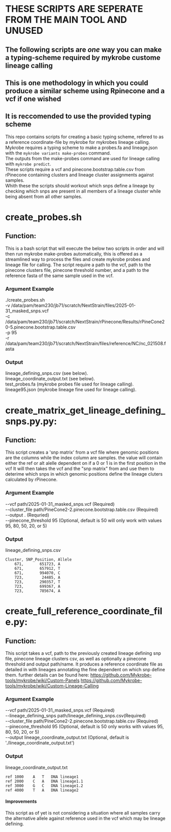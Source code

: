 # **THESE SCRIPTS ARE SEPERATE FROM THE MAIN TOOL AND UNUSED**

## The following scripts are _one_ way you can make a typing-scheme required by mykrobe custome lineage calling
## This is one methodology in which you could produce a similar scheme using Rpinecone and a vcf if one wished
## **It is reccomended to use the provided typing scheme**


This repo contains scripts for creating a basic typing scheme, refered to as a reference coordinate-file by mykrobe for mykrobes lineage calling.  
Mykrobe requires a typing scheme to make a probes.fa and lineage.json with the `mykrobe variants make-probes` command.  
The outputs from the make-probes command are used for lineage calling with `mykrobe predict`.  
These scripts require a vcf and pinecone.bootstrap.table.csv from rPinecone containing clusters and lineage cluster assignments against samples.  
Whith these the scripts should workout which snps define a lineage by checking which snps are present in all members of a lineage cluster while being absent from all other samples.

# create_probes.sh
## Function:
This is a bash script that will execute the below two scripts in order and will then run mykrobe make-probes automatically, this is offered as a streamlined way to process the files and create mykrobe probes and lineage file for calling.
The script require a path to the vcf, path to the pinecone clusters file, pinecone threshold number, and a path to the reference fasta of the same sample used in the vcf. 

### Argument Example
./create_probes.sh  
-v /data/pam/team230/jb71/scratch/NextStrain/files/2025-01-31_masked_snps.vcf  
-c /data/pam/team230/jb71/scratch/NextStrain/rPinecone/Results/rPineCone20-5.pinecone.bootstrap.table.csv  
-p 95  
-r /data/pam/team230/jb71/scratch/NextStrain/files/reference/NC/nc_021508.fasta  

### Output
lineage_defining_snps.csv (see below).  
lineage_coordinate_output.txt (see below).  
test_probes.fa (mykrobe probes file used for lineage calling).  
lineage95.json (mykrobe lineage fine used for lineage calling).  


# create_matrix_get_lineage_defining_snps.py.py:
## Function:
This script creates a 'snp matrix' from a vcf file where genomic positions are the columns while the index column are samples.
the value will contain either the ref or alt alelle dependent on if a 0 or 1 is in the first position in the vcf
It will then takes the vcf and the "snp matrix" from and use them to deterime which snps in which genomic positions define the lineage cluters calculated by rPinecone.

### Argument Example 
--vcf path/2025-01-31_masked_snps.vcf (Required)  
--cluster_file path/PineCone2-2.pinecone.bootstrap.table.csv (Required)  
--output . (Requried)  
--pinecone_threshold 95 (Optional, default is 50 will only work with values 95, 80, 50, 20, or 5)  

### Output
lineage_defining_snps.csv

```
Cluster, SNP_Position, Allele
    671,       651723, A
    671,       657912, T
    671,       994070, C
    723,        24485, A
    723,       290357, T
    723,       699367, A
    723,       785674, A
```

# create_full_reference_coordinate_file.py:
## Function:
This script takes a vcf, path to the previously created lineage defining snp file, pinecone lineage clusters csv, as well as optionally a pinecone threshold and output path/name. It produces a reference coordinate file as detailed in with lineages annotating the fine dependent on which snp define them.
further details can be found here:
https://github.com/Mykrobe-tools/mykrobe/wiki/Custom-Panels
https://github.com/Mykrobe-tools/mykrobe/wiki/Custom-Lineage-Calling

### Argument Example 
--vcf path/2025-01-31_masked_snps.vcf (Required)  
--lineage_defining_snps path/lineage_defining_snps.csv(Required)  
--cluster_file path/PineCone2-2.pinecone.bootstrap.table.csv (Required)  
--pinecone_threshold 95 (Optional, default is 50 only works with values 95, 80, 50, 20, or 5)  
--output lineage_coordinate_output.txt (Optional, default is './lineage_coordinate_output.txt')  

### Output
lineage_coordinate_output.txt

```
ref	1000	A	T	DNA	lineage1
ref	2000	C	A	DNA	lineage1.1
ref	3000	G	C	DNA	lineage1.2
ref	4000	T	A	DNA	lineage2
```

#### Improvements
This script as of yet is not considering a situation where all samples carry the alternative allele against reference used in the vcf which may be lineage defining. 